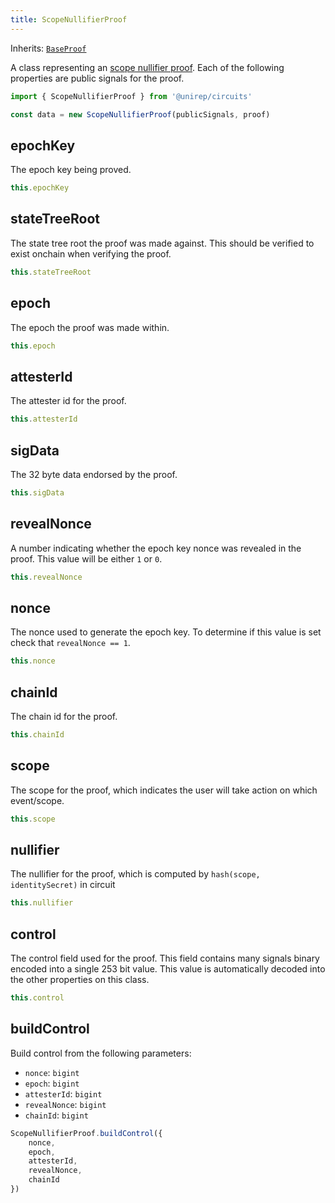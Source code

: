```yaml
---
title: ScopeNullifierProof
---
```


Inherits: [`BaseProof`](base-proof)

A class representing an [scope nullifier proof](circuits#scope-nullifier-proof). Each of the following properties are public signals for the proof.

```ts
import { ScopeNullifierProof } from '@unirep/circuits'

const data = new ScopeNullifierProof(publicSignals, proof)
```

## epochKey

The epoch key being proved.

```ts
this.epochKey
```

## stateTreeRoot

The state tree root the proof was made against. This should be verified to exist onchain when verifying the proof.

```ts
this.stateTreeRoot
```

## epoch

The epoch the proof was made within.

```ts
this.epoch
```

## attesterId

The attester id for the proof.

```ts
this.attesterId
```

## sigData

The 32 byte data endorsed by the proof.

```ts
this.sigData
```

## revealNonce

A number indicating whether the epoch key nonce was revealed in the proof. This value will be either `1` or `0`.

```ts
this.revealNonce
```

## nonce

The nonce used to generate the epoch key. To determine if this value is set check that `revealNonce == 1`.

```ts
this.nonce
```

## chainId

The chain id for the proof.

```ts
this.chainId
```

## scope

The scope for the proof, which indicates the user will take action on which event/scope.

```ts
this.scope
```

## nullifier

The nullifier for the proof, which is computed by `hash(scope, identitySecret)` in circuit

```ts
this.nullifier
```

## control

The control field used for the proof. This field contains many signals binary encoded into a single 253 bit value. This value is automatically decoded into the other properties on this class.

```ts
this.control
```

## buildControl

Build control from the following parameters:
- `nonce`: `bigint`
- `epoch`: `bigint`
- `attesterId`: `bigint`
- `revealNonce`: `bigint`
- `chainId`: `bigint`

```ts
ScopeNullifierProof.buildControl({
    nonce,
    epoch,
    attesterId,
    revealNonce,
    chainId
})
```
